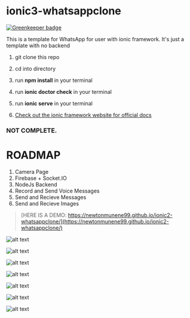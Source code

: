 # ionic3-whatsappclone

[![Greenkeeper badge](https://badges.greenkeeper.io/newtonmunene99/ionic2-whatsappclone.svg)](https://greenkeeper.io/)

This is a template for WhatsApp for user with ionic framework. It's just a template with no backend

1.  git clone this repo

2.  cd into directory

3.  run **npm install** in your terminal

4.  run **ionic doctor check** in your terminal

5.  run **ionic serve** in your terminal

6.  [Check out the ionic framework website for official docs](https://ionicframework.com)

### NOT COMPLETE.

# ROADMAP

1.  Camera Page
2.  Firebase + Socket.IO
3.  NodeJs Backend
4.  Record and Send Voice Messages
5.  Send and Recieve Messages
6.  Send and Recieve Images

> [HERE IS A DEMO: https://newtonmunene99.github.io/ionic2-whatsappclone/](https://newtonmunene99.github.io/ionic2-whatsappclone/)

![alt text](https://newtonmunene99.github.io/ionic2-whatsappclone/demo/assets/imgs/1.png "Logo Title Text 1")

![alt text](https://newtonmunene99.github.io/ionic2-whatsappclone/demo/assets/imgs/2.png "Logo Title Text 1")

![alt text](https://newtonmunene99.github.io/ionic2-whatsappclone/demo/assets/imgs/3.png "Logo Title Text 1")

![alt text](https://newtonmunene99.github.io/ionic2-whatsappclone/demo/assets/imgs/4.png "Logo Title Text 1")

![alt text](https://newtonmunene99.github.io/ionic2-whatsappclone/demo/assets/imgs/5.png "Logo Title Text 1")

![alt text](https://newtonmunene99.github.io/ionic2-whatsappclone/demo/assets/imgs/6.png "Logo Title Text 1")

![alt text](https://newtonmunene99.github.io/ionic2-whatsappclone/demo/assets/imgs/7.png "Logo Title Text 1")
